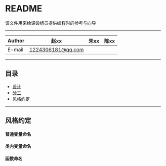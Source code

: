 README
===========================
该文件用来给课设组员提供编程时的参考与向导

****

|Author|赵xx|朱xx|陈xx
|---|---|---|---
|E-mail|1224306181@qq.com||

****

## 目录
* [设计](#设计)
* [分工](#分工)
* [风格约定](#风格约定)

****

## 风格约定
#### 普通变量命名
#### 类内变量命名
#### 函数命名
